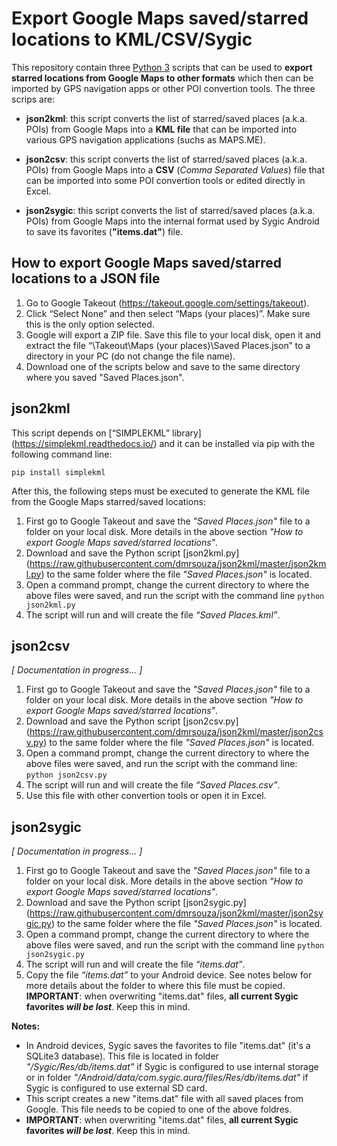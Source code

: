 # Export Google Maps saved/starred locations to KML/CSV/Sygic

This repository contain three [Python 3](https://www.python.org/downloads/) scripts that can be used to **export starred locations from Google Maps to other formats** which then can be imported by GPS navigation apps or other POI convertion tools. The three scrips are:

* **json2kml**: this script converts the list of starred/saved places (a.k.a. POIs) from Google Maps into a **KML file** that can be imported into various GPS navigation applications (suchs as MAPS.ME).

* **json2csv**: this script converts the list of starred/saved places (a.k.a. POIs) from Google Maps into a **CSV** (*Comma Separated Values*) file that can be imported into some POI convertion tools or edited directly in Excel.

* **json2sygic**: this script converts the list of starred/saved places (a.k.a. POIs) from Google Maps into the internal format used by Sygic Android to save its favorites (**"items.dat"**) file.


## How to export Google Maps saved/starred locations to a JSON file

1.	Go to Google Takeout (https://takeout.google.com/settings/takeout). 
2.	Click “Select None” and then select “Maps (your places)”. Make sure this is the only option selected.
3.	Google will export a ZIP file. Save this file to your local disk, open it and extract the file “\Takeout\Maps (your places)\Saved Places.json” to a directory in your PC (do not change the file name).
4.	Download one of the scripts below and save to the same directory where you saved "Saved Places.json".

## json2kml

This script depends on [“SIMPLEKML” library] (https://simplekml.readthedocs.io/) and it can be installed via pip with the following command line:
```
pip install simplekml
```
After this, the following steps must be executed to generate the KML file from the Google Maps starred/saved locations:

1. First go to Google Takeout and save the _"Saved Places.json"_ file to a folder on your local disk. More details in the above section _"How to export Google Maps saved/starred locations"_.
2. Download and save the Python script [json2kml.py] (https://raw.githubusercontent.com/dmrsouza/json2kml/master/json2kml.py) to the same folder where the file _"Saved Places.json"_ is located.
3. Open a command prompt, change the current directory to where the above files were saved, and run the script with the command line ```python json2kml.py```
4.	The script will run and will create the file _“Saved Places.kml”_.

## json2csv
_[ Documentation in progress... ]_

1. First go to Google Takeout and save the _"Saved Places.json"_ file to a folder on your local disk. More details in the above section _"How to export Google Maps saved/starred locations"_.
2. Download and save the Python script [json2csv.py] (https://raw.githubusercontent.com/dmrsouza/json2kml/master/json2csv.py) to the same folder where the file _"Saved Places.json"_ is located.
3. Open a command prompt, change the current directory to where the above files were saved, and run the script with the command line: ```python json2csv.py```
4. The script will run and will create the file _“Saved Places.csv”_.
5. Use this file with other convertion tools or open it in Excel.

## json2sygic
_[ Documentation in progress... ]_

1. First go to Google Takeout and save the _"Saved Places.json"_ file to a folder on your local disk. More details in the above section _"How to export Google Maps saved/starred locations"_.
2. Download and save the Python script [json2sygic.py] (https://raw.githubusercontent.com/dmrsouza/json2kml/master/json2sygic.py) to the same folder where the file _"Saved Places.json"_ is located.
3. Open a command prompt, change the current directory to where the above files were saved, and run the script with the command line ```python json2sygic.py```
4. The script will run and will create the file _“items.dat”_.
5. Copy the file _“items.dat”_ to your Android device. See notes below for more details about the folder to where this file must be copied. **IMPORTANT**: when overwriting "items.dat" files, **all current Sygic favorites _will be lost_**. Keep this in mind.

**Notes:**

* In Android devices, Sygic saves the favorites to file "items.dat" (it's a SQLite3 database). This file is located in folder _"/Sygic/Res/db/items.dat"_ if Sygic is configured to use internal storage or in folder _"/Android/data/com.sygic.aura/files/Res/db/items.dat"_ if Sygic is configured to use external SD card.
* This script creates a new "items.dat" file with all saved places from Google. This file needs to be copied to one of the above foldres.
* **IMPORTANT**: when overwriting "items.dat" files, **all current Sygic favorites _will be lost_**. Keep this in mind.
